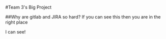 #Team 3's Big Project

##Why are gitlab and JIRA so hard?
If you can see this then you are in the right place

I can see!
